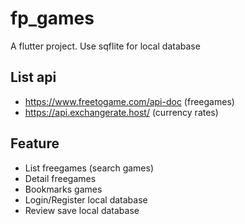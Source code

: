 # fp_games
A flutter project. Use sqflite for local database

## List api
- https://www.freetogame.com/api-doc (freegames)
- https://api.exchangerate.host/ (currency rates)

## Feature
- List freegames (search games)
- Detail freegames
- Bookmarks games
- Login/Register local database
- Review save local database

